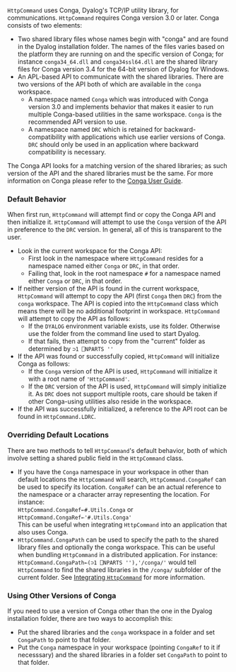 `HttpCommand` uses Conga, Dyalog's TCP/IP utility library, for communications. `HttpCommand` requires Conga version 3.0 or later. Conga consists of two elements:

* Two shared library files whose names begin with "conga" and are found in the Dyalog installation folder. The names of the files varies based on the platform they are running on and the specific version of Conga; for instance `conga34_64.dll` and `conga34ssl64.dll` are the shared library files for Conga version 3.4 for the 64-bit version of Dyalog for Windows.
* An APL-based API to communicate with the shared libraries. There are two versions of the API both of which are available in the `conga` workspace.
    * A namespace named `Conga` which was introduced with Conga version 3.0 and implements behavior that makes it easier to run multiple Conga-based utilities in the same workspace. `Conga` is the recommended API version to use.
    * A namespace named `DRC` which is retained for backward-compatibility with applications which use earlier versions of Conga. `DRC` should only be used in an application where backward compatibility is necessary.

The Conga API looks for a matching version of the shared libraries; as such version of the API and the shared libraries must be the same. For more information on Conga please refer to the [Conga User Guide](https://docs.dyalog.com/latest/Conga%20User%20Guide.pdf).

### Default Behavior
When first run, `HttpCommand` will attempt find or copy the Conga API and then initialize it. `HttpCommand` will attempt to use the `Conga` version of the API in preference to the `DRC` version. In general, all of this is transparent to the user.

* Look in the current workspace for the Conga API:
    * First look in the namespace where `HttpCommand` resides for a namespace named either `Conga` or `DRC`, in that order.
    * Failing that, look in the root namespace `#` for a namespace named either `Conga` or `DRC`, in that order.
* If neither version of the API is found in the current workspace, `HttpCommand` will attempt to copy the API (first `Conga` then `DRC`) from the `conga` workspace. The API is copied into the `HttpCommand` class which means there will be no additional footprint in workspace. `HttpCommand` will attempt to copy the API as follows:
    * If the `DYALOG` environment variable exists, use its folder. Otherwise use the folder from the command line used to start Dyalog.
    * If that fails, then attempt to copy from the "current" folder as determined by `⊃1 ⎕NPARTS ''`
* If the API was found or successfully copied, `HttpCommand` will initialize Conga as follows:
    * If the `Conga` version of the API is used, `HttpCommand` will initialize it with a root name of `'HttpCommand'`.
    * If the `DRC` version of the API is used, `HttpCommand` will simply initialize it. As `DRC` does not support multiple roots, care should be taken if other Conga-using utilities also reside in the workspace.
* If the API was successfully initialized, a reference to the API root can be found in `HttpCommand.LDRC`.

### Overriding Default Locations
There are two methods to tell `HttpCommand`'s default behavior, both of which involve setting a shared public field in the `HttpCommand` class.

* If you have the `Conga` namespace in your workspace in other than default locations the `HttpCommand` will search, `HttpCommand.CongaRef` can be used to specify its location. `CongaRef` can be an actual reference to the namespace or a character array representing the location. For instance:<br>
`HttpCommand.CongaRef←#.Utils.Conga` or<br>
`HttpCommand.CongaRef←'#.Utils.Conga'`<br>
This can be useful when integrating `HttpCommand` into an application that also uses Conga.
* `HttpCommand.CongaPath` can be used to specify the path to the shared library files and optionally the conga workspace. This can be useful when bundling `HttpCommand` in a distributed application. For instance:<br>
`HttpCommand.CongaPath←(⊃1 ⎕NPARTS ''),'/conga/'` would tell `HttpCommand` to find the shared libraries in the `/conga/` subfolder of the current folder. See [Integrating `HttpCommand`](./integrating.md) for more information.

### Using Other Versions of Conga
If you need to use a version of Conga other than the one in the Dyalog installation folder, there are two ways to accomplish this:

* Put the shared libraries and the `conga` workspace in a folder and set `CongaPath` to point to that folder.
* Put the `Conga` namespace in your workspace (pointing `CongaRef` to it if necesssary) and the shared libraries in a folder set `CongaPath` to point to that folder.

